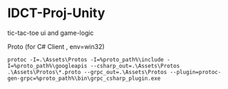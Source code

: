 # IDCT-Proj-Unity
 tic-tac-toe ui and game-logic 


Proto (for C# Client , env=win32)
```
protoc -I=.\Assets\Protos -I=%proto_path%\include -I=%proto_path%\googleapis --csharp_out=.\Assets\Protos .\Assets\Protos\*.proto --grpc_out=.\Assets\Protos --plugin=protoc-gen-grpc=%proto_path%\bin\grpc_csharp_plugin.exe 

```

